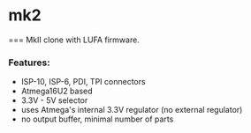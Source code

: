 # mk2
===
MkII clone with LUFA firmware.

### Features:
* ISP-10, ISP-6, PDI, TPI connectors
* Atmega16U2 based
* 3.3V - 5V selector
* uses Atmega's internal 3.3V regulator (no external regulator)
* no output buffer, minimal number of parts
